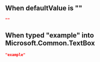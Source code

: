 
## When defaultValue is ""

```json
""
```

## When typed "example" into Microsoft.Common.TextBox

```json
"example"
```
